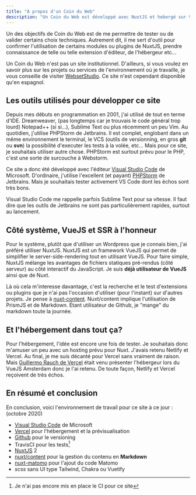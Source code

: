 ```yaml
---
title: "A propos d'un Coin du Web"
description: "Un Coin du Web est développé avec NuxtJS et hebergé sur Vercel."
---
```


Un des objectifs de Coin du Web est de me permettre de tester ou de valider certains choix techniques. Autrement dit, il me sert d'outil pour confirmer l'utilisation de certains modules ou plugins de NuxtJS, prendre connaissance de telle ou telle extension d'éditeur, de l'hébergeur etc...

Un Coin du Web n'est pas un site institutionnel. D'ailleurs, si vous voulez en savoir plus sur les projets ou services de l'environnement où je travaille, je vous conseille de visiter [WebsetStudio](https://www.websetstudio.com/). Ce site n'est cependant disponible qu'en espagnol.

## Les outils utilisés pour développer ce site

Depuis mes débuts en programmation en 2001, j'ai utilisé de tout en terme d'IDE. Dreamweaver, (pas longtemps car je trouvais le code général trop lourd) Notepad++ (si si...), Sublime Text ou plus récemment un peu Vim. Au quotidien, j'utilise PHPStorm de Jetbrains. Il est complet, englobant dans un même environnement le terminal, le VCS (outils de versionning, en gros **git** ou **svn**) la possibilité d'executer les tests à la volée, etc... Mais pour ce site, je souhaitais utiliser autre chose. PHPStorm est surtout prévu pour le PHP, c'est une sorte de surcouche à Webstorm.

Ce site a donc été développé avec l'éditeur [Visual Studio Code](https://code.visualstudio.com/) de Microsoft. D'ordinaire, j'utilise l'excellent (et payant) [PHPStorm](https://www.jetbrains.com/phpstorm) de Jetbrains. Mais je souhaitais tester activement VS Code dont les échos sont très bons.

Visual Studio Code me rappelle parfois Sublime Text pour sa vitesse. Il faut dire que les outils de Jetbrains ne sont pas particulièrement rapides, surtout au lancement.

## Côté système, VueJS et SSR à l'honneur

Pour le système, plutôt que d'utiliser un Wordpress que je connais bien, j'ai préféré utiliser NuxtJS. NuxtJS est un framework VueJS qui permet de simplifier le server-side-rendering tout en utilisant VueJS. Pour faire simple, NuxtJS mélange les avantages de fichiers statiques pré-rendus (côté serveur) au côté interactif du JavaScript. Je suis **déjà utilisateur de VueJS** ainsi que de Nuxt.

<!-- <img src="@/static/img/vue-logo.png" alt="VueJS logo"> -->

Là où cela m'interesse davantage, c'est la recherche et le test d'extensions ou plugins que je n'ai pas l'occasion d'utiliser (pour l'instant) sur d'autres projets. Je pense à [nuxt-content](https://content.nuxtjs.org/fr). Nuxt/content implique l'utilisation de PrismJS et de Markdown. Étant utilisateur de Github, je "mange" du markdown toute la journée.

## Et l'hébergement dans tout ça?

Pour l'hébergement, l'idée est encore une fois de tester. Je souhaitais donc m'amuser un peu avec un hosting prévu pour Nuxt. J'avais retenu Netlify et Vercel. Au final, je me suis décanté pour Vercel sans vraiment de raison. Mais [Guillermo Rauch de Vercel](https://twitter.com/rauchg) était venu présenter l'hébergeur lors du VueJS Amsterdam donc je l'ai retenu. De toute façon, Netlify et Vercel reçoivent de très échos.

## En résumé et conclusion

En conclusion, voici l'environnement de travail pour ce site à ce jour : (octobre 2020) 

* [Visual Studio Code](https://code.visualstudio.com/) de Microsoft
* [Vercel](https://vercel.com/) pour l'hébergement et la prévisualisation
* [Github](https://github.com/) pour le versioning
* TravisCI pour les tests[^1]
* [NuxtJS](https://nuxtjs.org/) 2
* [nuxt/content](https://content.nuxtjs.org/fr) pour la gestion du contenu en **Markdown**
* [nuxt-matomo](https://github.com/pimlie/nuxt-matomo) pour l'ajout du code Matomo
* _scss_ sans UI type Tailwind, Chakra ou Vuetify

[^1]: Je n'ai pas encore mis en place le CI pour ce site
